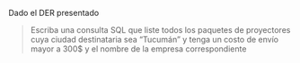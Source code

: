 Dado el DER presentado

<div
  class='mu-erd'
  data-entities='{
    "paqueteProyectores": {
      "codPaquete": {
        "type": "Int",
        "pk": true
      },
      "destino": {
        "type": "VARCHAR(45)"
      },
      "costoEnvio": {
        "type": "FLOAT"
      },
      "destinatario": {
        "type": "VARCHAR(45)"
      },
      "gestorDePaquetesDeProyectores_idGestorPaquetes": {
        "type": "Int",
        "pk": false,
        "fk": {
          "to": { "entity": "GestorDePaquetesDeProyectores", "column": "idGestorDePaquetes" },
          "type": "many_to_one"
        }
      }
    },
    "gestorDePaquetesDeProyectores": {
      "idGestorDePaquetes": {
        "type": "Int",
        "pk": true
      },
      "nombreEmpresa": {
        "type": "VARCHAR(45)"
      }
    }
  }'>
</div>

> Escriba una consulta SQL que liste todos los paquetes de proyectores cuya ciudad destinataria sea “Tucumán” y tenga un costo de envío mayor a 300$ y el nombre de la empresa correspondiente